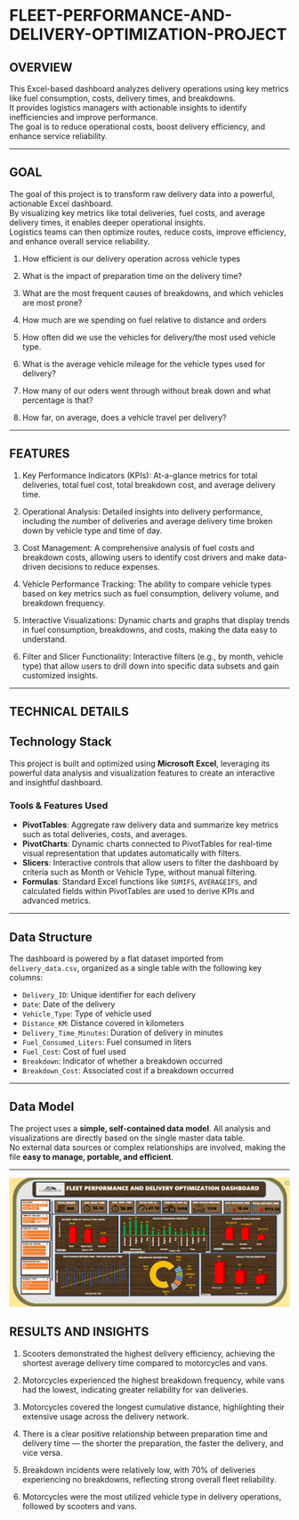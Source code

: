# FLEET-PERFORMANCE-AND-DELIVERY-OPTIMIZATION-PROJECT

## OVERVIEW
This Excel-based dashboard analyzes delivery operations using key metrics like fuel consumption, costs, delivery times, and breakdowns.  
It provides logistics managers with actionable insights to identify inefficiencies and improve performance.  
The goal is to reduce operational costs, boost delivery efficiency, and enhance service reliability.

---

## GOAL

The goal of this project is to transform raw delivery data into a powerful, actionable Excel dashboard.  
By visualizing key metrics like total deliveries, fuel costs, and average delivery times, it enables deeper operational insights.  
Logistics teams can then optimize routes, reduce costs, improve efficiency, and enhance overall service reliability.

1. How efficient is our delivery operation across vehicle types
   
3. What is the impact of preparation time on the delivery time?
   
4. What are the most frequent causes of breakdowns, and which vehicles are most prone?
   
5. How much are we spending on fuel relative to distance and orders
   
6. How often did we use the vehicles for delivery/the most used vehicle type.
			
7. What is the average vehicle mileage for the vehicle types used for delivery?										
										
8. How many of our oders went through without break down and what percentage is that?										
										
9. How far, on average, does a vehicle travel per delivery?

---

## FEATURES

1. Key Performance Indicators (KPIs): At-a-glance metrics for total deliveries, total fuel cost, total breakdown cost, and average delivery time.

2. Operational Analysis: Detailed insights into delivery performance, including the number of deliveries and average delivery time broken down by vehicle type and time of day.

3. Cost Management: A comprehensive analysis of fuel costs and breakdown costs, allowing users to identify cost drivers and make data-driven decisions to reduce expenses.

4. Vehicle Performance Tracking: The ability to compare vehicle types based on key metrics such as fuel consumption, delivery volume, and breakdown frequency.

5. Interactive Visualizations: Dynamic charts and graphs that display trends in fuel consumption, breakdowns, and costs, making the data easy to understand.

6. Filter and Slicer Functionality: Interactive filters (e.g., by month, vehicle type) that allow users to drill down into specific data subsets and gain customized insights.

---

## TECHNICAL DETAILS

## Technology Stack

This project is built and optimized using **Microsoft Excel**, leveraging its powerful data analysis and visualization features to create an interactive and insightful dashboard.

### Tools & Features Used

- **PivotTables**: Aggregate raw delivery data and summarize key metrics such as total deliveries, costs, and averages.
- **PivotCharts**: Dynamic charts connected to PivotTables for real-time visual representation that updates automatically with filters.
- **Slicers**: Interactive controls that allow users to filter the dashboard by criteria such as Month or Vehicle Type, without manual filtering.
- **Formulas**: Standard Excel functions like `SUMIFS`, `AVERAGEIFS`, and calculated fields within PivotTables are used to derive KPIs and advanced metrics.

---

## Data Structure

The dashboard is powered by a flat dataset imported from `delivery_data.csv`, organized as a single table with the following key columns:

- `Delivery_ID`: Unique identifier for each delivery  
- `Date`: Date of the delivery  
- `Vehicle_Type`: Type of vehicle used  
- `Distance_KM`: Distance covered in kilometers  
- `Delivery_Time_Minutes`: Duration of delivery in minutes  
- `Fuel_Consumed_Liters`: Fuel consumed in liters  
- `Fuel_Cost`: Cost of fuel used  
- `Breakdown`: Indicator of whether a breakdown occurred  
- `Breakdown_Cost`: Associated cost if a breakdown occurred  

---

## Data Model

The project uses a **simple, self-contained data model**. All analysis and visualizations are directly based on the single master data table.  
No external data sources or complex relationships are involved, making the file **easy to manage, portable, and efficient**.

---

![DASHBOARD](https://github.com/isaacquayson/FLEET-PERFORMANCE-AND-DELIVERY-OPTIMIZATION-PROJECT/blob/main/Screenshot%202025-08-07%20210041.png)

## RESULTS AND INSIGHTS

1. Scooters demonstrated the highest delivery efficiency, achieving the shortest average delivery time compared to motorcycles and vans.
   
3.	Motorcycles experienced the highest breakdown frequency, while vans had the lowest, indicating greater reliability for van deliveries.
   
5.	Motorcycles covered the longest cumulative distance, highlighting their extensive usage across the delivery network.
   
7.	There is a clear positive relationship between preparation time and delivery time — the shorter the preparation, the faster the delivery, and vice versa.
   
9.	Breakdown incidents were relatively low, with 70% of deliveries experiencing no breakdowns, reflecting strong overall fleet reliability.
    
11.	Motorcycles were the most utilized vehicle type in delivery operations, followed by scooters and vans.








